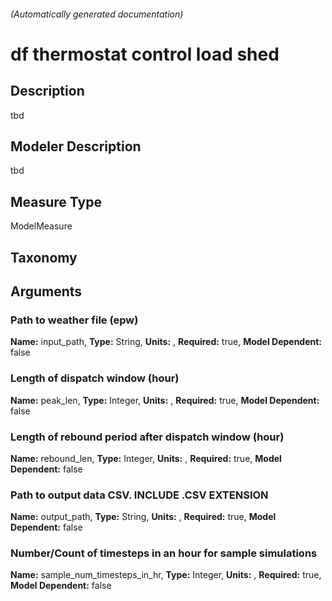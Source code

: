 

###### (Automatically generated documentation)

# df thermostat control load shed

## Description
tbd

## Modeler Description
tbd

## Measure Type
ModelMeasure

## Taxonomy


## Arguments


### Path to weather file (epw)

**Name:** input_path,
**Type:** String,
**Units:** ,
**Required:** true,
**Model Dependent:** false


### Length of dispatch window (hour)

**Name:** peak_len,
**Type:** Integer,
**Units:** ,
**Required:** true,
**Model Dependent:** false


### Length of rebound period after dispatch window (hour)

**Name:** rebound_len,
**Type:** Integer,
**Units:** ,
**Required:** true,
**Model Dependent:** false


### Path to output data CSV. INCLUDE .CSV EXTENSION

**Name:** output_path,
**Type:** String,
**Units:** ,
**Required:** true,
**Model Dependent:** false


### Number/Count of timesteps in an hour for sample simulations

**Name:** sample_num_timesteps_in_hr,
**Type:** Integer,
**Units:** ,
**Required:** true,
**Model Dependent:** false






